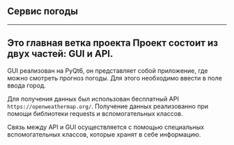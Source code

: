 ## Сервис погоды
---
Это главная ветка проекта
Проект состоит из двух частей: GUI и API.
---
GUI реализован на PyQt6, он представляет собой приложение, где можно смотреть прогноз погоды. Для этого необходимо ввести в поле ввода город.

Для получения данных был использован бесплатный API `https://openweathermap.org/`. Получение данных реализованно при помощи библиотеки requests и вспомогательных классов.

Связь между API и GUI осуществляется с помощью специальных вспомогательных классов, которые хранят в себе информацию.
